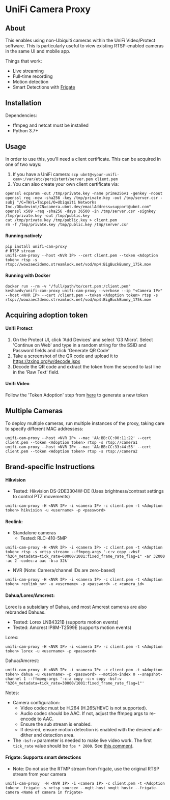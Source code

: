 UniFi Camera Proxy
==================
## About

This enables using non-Ubiquiti cameras within the UniFi Video/Protect software. This is
particularly useful to view existing RTSP-enabled cameras in the same UI and
mobile app.

Things that work:
* Live streaming
* Full-time recording
* Motion detection
* Smart Detections with [Frigate](https://github.com/blakeblackshear/frigate)

## Installation

Dependencies:

* ffmpeg and netcat must be installed
* Python 3.7+


## Usage

In order to use this, you'll need a client certificate. This can be acquired in one of two ways:

1. If you have a UniFi camera: `scp ubnt@<your-unifi-cam>:/var/etc/persistent/server.pem client.pem`
2. You can also create your own client certificate via:

```
openssl ecparam -out /tmp/private.key -name prime256v1 -genkey -noout
openssl req -new -sha256 -key /tmp/private.key -out /tmp/server.csr -subj "/C=TW/L=Taipei/O=Ubiquiti Networks Inc./OU=devint/CN=camera.ubnt.dev/emailAddress=support@ubnt.com"
openssl x509 -req -sha256 -days 36500 -in /tmp/server.csr -signkey /tmp/private.key -out /tmp/public.key
cat /tmp/private.key /tmp/public.key > client.pem
rm -f /tmp/private.key /tmp/public.key /tmp/server.csr
```

#### Running natively
```
pip install unifi-cam-proxy
# RTSP stream
unifi-cam-proxy --host <NVR IP> --cert client.pem --token <Adoption token> rtsp -s rtsp://wowzaec2demo.streamlock.net/vod/mp4:BigBuckBunny_175k.mov
```

#### Running with Docker
```
docker run --rm -v "/full/path/to/cert.pem:/client.pem" keshavdv/unifi-cam-proxy unifi-cam-proxy --verbose --ip "<Camera IP>" --host <NVR IP> --cert /client.pem --token <Adoption token> rtsp -s rtsp://wowzaec2demo.streamlock.net/vod/mp4:BigBuckBunny_175k.mov
```

## Acquiring adoption token

#### Unifi Protect
1. On the Protect UI, click 'Add Devices' and select 'G3 Micro'. Select 'Continue on Web' and type in a random string for the SSID and Password fields and click 'Generate QR Code'
2. Take a screenshot of the QR code and upload it to https://zxing.org/w/decode.jspx
3. Decode the QR code and extract the token from the second to last line in the 'Raw Text' field.

#### Unifi Video

Follow the 'Token Adoption' step from [here](https://help.ui.com/hc/en-us/articles/204975924-UniFi-Video-How-to-Adopt-a-Remote-Camera-that-is-not-Displaying-in-the-NVR) to generate a new token


## Multiple Cameras
To deploy multiple cameras, run multiple instances of the proxy, taking care to specify different MAC addressess:

```
unifi-cam-proxy --host <NVR IP> --mac 'AA:BB:CC:00:11:22' --cert client.pem --token <Adoption token> rtsp -s rtsp://camera1
unifi-cam-proxy --host <NVR IP> --mac 'AA:BB:CC:33:44:55' --cert client.pem --token <Adoption token> rtsp -s rtsp://camera2
```


## Brand-specific Instructions

#### Hikvision
  * Tested: Hikvision DS-2DE3304W-DE (Uses brightness/contrast settings to control PTZ movements)
```
unifi-cam-proxy -H <NVR IP> -i <camera IP> -c client.pem -t <Adoption token> hikvision -u <username> -p <password>
```

#### Reolink:
* Standalone cameras
    * Tested: RLC-410-5MP
```
unifi-cam-proxy -H <NVR IP> -i <camera IP> -c client.pem -t <Adoption token> rtsp -s <rtsp stream> --ffmpeg-args '-c:v copy -vbsf "h264_metadata=tick_rate=60000/1001:fixed_frame_rate_flag=1" -ar 32000 -ac 2 -codec:a aac -b:a 32k'
```

* NVR (Note: Camera/channel IDs are zero-based)
```
unifi-cam-proxy -H <NVR IP> -i <camera IP> -c client.pem -t <Adoption token> reolink_nvr -u <username> -p <password> -c <camera_id>
```

#### Dahua/Lorex/Amcrest:
Lorex is a subsidiary of Dahua, and most Amcrest cameras are also rebranded Dahuas.

* Tested: Lorex LNB4321B (supports motion events)
* Tested: Amcrest IP8M-T2599E (supports motion events)

Lorex:
```
unifi-cam-proxy -H <NVR IP> -i <camera IP> -c client.pem -t <Adoption token> lorex -u <username> -p <password>
```

Dahua/Amcrest:
```
unifi-cam-proxy -H <NVR IP> -i <camera IP> -c client.pem -t <Adoption token> dahua -u <username> -p <password> --motion-index 0 --snapshot-channel 1 --ffmpeg-args '-c:a copy -c:v copy -bsf:v "h264_metadata=tick_rate=30000/1001:fixed_frame_rate_flag=1"'
```

Notes:
* Camera configuration:
  * Video codec must be H.264 (H.265/HEVC is not supported).
  * Audio codec should be AAC. If not, adjust the ffmpeg args to re-encode to AAC.
  * Ensure the sub stream is enabled.
  * If desired, ensure motion detection is enabled with the desired anti-dither and detection area.
* The `-bsf:v` parameter is needed to make live video work. The first `tick_rate` value should be `fps * 2000`. See [this comment](https://github.com/keshavdv/unifi-cam-proxy/issues/31#issuecomment-841914363).


#### Frigate: Supports smart detections
  * Note: Do not use the RTMP stream from frigate, use the original RTSP stream from your camera
```
unifi-cam-proxy  -H <NVR IP> -i <camera IP> -c client.pem -t <Adoption token>  frigate -s <rtsp source> --mqtt-host <mqtt host> --frigate-camera <Name of camera in frigate>

```

